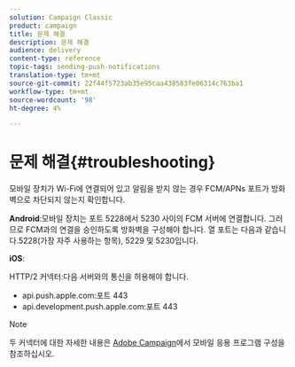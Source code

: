 ```yaml
---
solution: Campaign Classic
product: campaign
title: 문제 해결
description: 문제 해결
audience: delivery
content-type: reference
topic-tags: sending-push-notifications
translation-type: tm+mt
source-git-commit: 22f44f5723ab35e95caa438583fe06314c763ba1
workflow-type: tm+mt
source-wordcount: '98'
ht-degree: 4%

---
```



# 문제 해결{#troubleshooting}

모바일 장치가 Wi-Fi에 연결되어 있고 알림을 받지 않는 경우 FCM/APNs 포트가 방화벽으로 차단되지 않는지 확인합니다.

**Android**:모바일 장치는 포트 5228에서 5230 사이의 FCM 서버에 연결합니다. 그러므로 FCM과의 연결을 승인하도록 방화벽을 구성해야 합니다. 열 포트는 다음과 같습니다.5228(가장 자주 사용하는 항목), 5229 및 5230입니다.

**iOS**:

HTTP/2 커넥터:다음 서버와의 통신을 허용해야 합니다.

* api.push.apple.com:포트 443
* api.development.push.apple.com:포트 443

>[!NOTE]
>
>두 커넥터에 대한 자세한 내용은 [Adobe Campaign](../../delivery/using/configuring-the-mobile-application.md)에서 모바일 응용 프로그램 구성을 참조하십시오.
